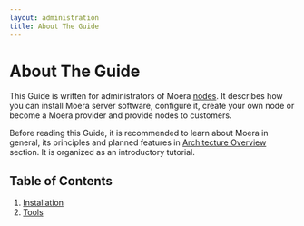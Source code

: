 ```yaml
---
layout: administration
title: About The Guide
---
```


# About The Guide

This Guide is written for administrators of Moera [nodes][1]. It describes how you
can install Moera server software, configure it, create your own node or become
a Moera provider and provide nodes to customers.

Before reading this Guide, it is recommended to learn about Moera in
general, its principles and planned features in [Architecture Overview][2] section.
It is organized as an introductory tutorial.

## Table of Contents

1. [Installation](installation/)
2. [Tools](tools/)

[1]: /overview/node.html
[2]: /overview/index.html
